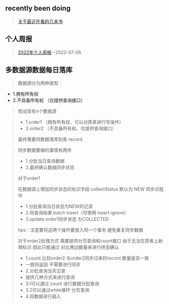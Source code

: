 
## recently been doing 
> [关于最近在看的几本书](https://www.bilibili.com/video/BV1gB4y1i7w3?spm_id_from=333.337.search-card.all.click)

## 个人周报
>  [2022年个人周报](https://github.com/leegangan/his-life/issues/1)--2022-07-05
> 
> 
> 
>


## 多数据源数据每日落库


> 数据源分为两种类型：
- 1.拥有所有权   
- 2.不具备所有权 （仅提供查询接口）

> 假设现有n个数据源

> - 1.order1 （拥有所有权、可以对原表进行写操作）
> - 2.order2  （不具备所有权、仅提供查询接口）
> 
> 最终需要将数据落库到表 record


> 同步数据要做的事情有两件 
> - 1.分批当日查询数据 
> - 2.最终确认数据同步状态
> 
> 
> 对于order1 
> 
> 在数据源上增加同步状态的标识字段 collectStatus 默认为 NEW
> 同步过程中 
> - 1.分批查询当日状态为NEW的记录 
> - 2.将查询结果 batch insert（可使用 insert ignore） 
> - 3.update order1同步状态 为COLLECTED 
>  
> tips：注意要将这两个操作要放入同一个事务 避免重复同步数据
> 
> 
> 
> 对于order2处理方式 需要提供分页查询和count接口
> 由于无法在原表上新增标识 因此只能通过 对比两边数量来进行终态确认
> - 1.count 比较order2 与order2同步过来的record 数量是否一致
> - 一致则返回 不需要进行同步
> - 2.分批查询当天记录
> - 提供几种方式来进行查询
> - 3.1可以通过 count 进行数据分批查询 
> - 3.2可以通过while循环 分页查询
> - 4.将数据进行插入
> 
> 
> 